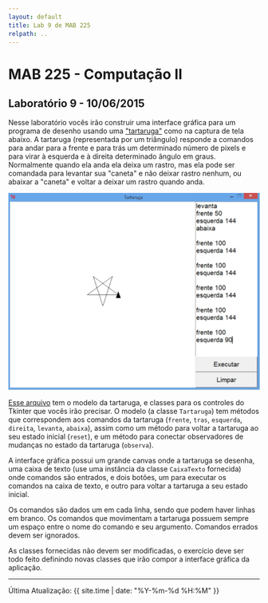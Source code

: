 ```yaml
---
layout: default
title: Lab 9 de MAB 225
relpath: ..
---
```


MAB 225 - Computação II
=======================

Laboratório 9 - 10/06/2015
--------------------------

Nesse laboratório vocês irão construir uma interface gráfica para um programa de
desenho usando uma ["tartaruga"](http://pt.wikipedia.org/wiki/Gr%C3%A1ficos_tartaruga) como
na captura de tela abaixo. A tartaruga (representada por um triângulo) responde a comandos
para andar para a frente e para trás um determinado número de pixels e para virar à esquerda
e à direita determinado ângulo em graus. Normalmente quando ela anda ela deixa um rastro,
mas ela pode ser comandada para levantar sua "caneta" e não deixar rastro nenhum, ou
abaixar a "caneta" e voltar a deixar um rastro quando anda.

![Interface da tartaruga](tartaruga.jpg)

[Esse arquivo](lab9.py) tem o modelo da tartaruga, e classes para os controles do Tkinter
que vocês irão precisar. O modelo (a classe `Tartaruga`) tem métodos que correspondem aos
comandos da tartaruga (`frente`, `tras`, `esquerda`, `direita`, `levanta`, `abaixa`),
assim como um método para voltar a tartaruga ao seu estado inicial (`reset`), e um
método para conectar observadores de mudanças no estado da tartaruga (`observa`).

A interface gráfica possui um grande canvas onde a tartaruga se desenha, uma caixa
de texto (use uma instância da classe `CaixaTexto` fornecida) onde comandos são entrados,
e dois botões, um para executar os comandos na caixa de texto, e outro para voltar
a tartaruga a seu estado inicial.

Os comandos são dados um em cada linha, sendo que podem haver linhas em branco. Os
comandos que movimentam a tartaruga possuem sempre um espaço entre o nome do comando
e seu argumento. Comandos errados devem ser ignorados.

As classes fornecidas não devem ser modificadas, o exercício deve ser todo feito definindo
novas classes que irão compor a interface gráfica da aplicação.

* * * * *

Última Atualização: {{ site.time | date: "%Y-%m-%d %H:%M" }}

